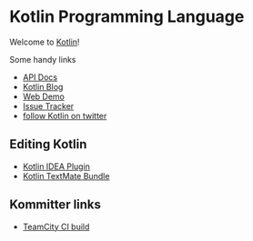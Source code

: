 # Kotlin Programming Language

Welcome to [Kotlin](http://www.jetbrains.com/kotlin)!

Some handy links

 * [API Docs](apidocs/index.html)
 * [Kotlin Blog](http://blog.jetbrains.com/kotlin/)
 * [Web Demo](http://kotlin-demo.jetbrains.com/)
 * [Issue Tracker](http://youtrack.jetbrains.com/issues/KT)
 * [follow Kotlin on twitter](http://twitter.com/#!/project_kotlin)

## Editing Kotlin

 * [Kotlin IDEA Plugin](http://hadihariri.com/2012/02/17/the-kotlin-journey-part-i-getting-things-set-up/)
 * [Kotlin TextMate Bundle](https://github.com/k33g/kotlin-textmate-bundle#readme)

## Kommitter links

* [TeamCity CI build](http://teamcity.jetbrains.com/project.html?projectId=project67&tab=projectOverview)